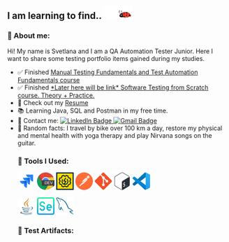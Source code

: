 ## I am learning to find.. <img id="icon1" src="https://github.com/svetkaa-yo/svetkaa-yo/blob/master/assets/LadyBugSticker-ezgif.com-crop.gif" alt="ladybug" width="66" height="30">

<h3 class="heading-element" dir="auto">🙋 About me:</h3>

<p dir="auto"> Hi! My name is Svetlana and I am a QA Automation Tester Junior. Here I want to share some testing portfolio items gained during my studies.</p>
<ul dir="auto">
<li> ✅ Finished <a href="https://drive.google.com/drive/folders/1EYtK-N5SPDqanuVt2JAu9OKLENoD82bk" rel="nofollow">Manual Testing Fundamentals and Test Automation Fundamentals course</a> </li>
<li> ✅ Finished <a href="googlelink" rel="nofollow">*Later here will be link* Software Testing from Scratch course. Theory + Practice.</a> </li>
<li>📝 Check out my <a href="https://drive.google.com/drive/folders/1EYtK-N5SPDqanuVt2JAu9OKLENoD82bk" rel="nofollow">Resume</a></li>
<li> 📚 Learning Java, SQL and Postman in my free time.</li>
<li>📩 Contact me:  
<a href="https://www.linkedin.com/in/svfrolova/" rel="nofollow"><img src="https://img.shields.io/badge/@svfrolova-blue?style=flat&logo=LinkedIn&logoColor=white" alt="LinkedIn Badge">
</a> <a href="mailto:svetlana.frolova324@gmail.com"><img src="https://img.shields.io/badge/-Gmail-red?style=flat&amp;logo=Gmail&amp;logoColor=white" alt="Gmail Badge"></a></li>
<li>🤸 Random facts: I travel by bike over 100 km a day, restore my physical and mental health with yoga therapy and play Nirvana songs on the guitar. </li>

<h3 class="heading-element" dir="auto">🔧 Tools I Used:</h3>
<p align="center" dir="auto">

<a target="_blank" rel="noopener noreferrer nofollow" href="https://github.com/svetkaa-yo/svetkaa-yo/blob/master/assets/jira-original.svg"><img src="https://github.com/svetkaa-yo/svetkaa-yo/blob/master/assets/jira-original.svg" title="jira" alt="jira" width="40" height="40" style="max-width: 100%;"></a>
<a target="_blank" rel="noopener noreferrer nofollow" href="https://github.com/svetkaa-yo/svetkaa-yo/blob/master/assets/chrome-dev-logo-icon.png"><img src="https://github.com/svetkaa-yo/svetkaa-yo/blob/master/assets/chrome-dev-logo-icon.png" title="devtools" alt="devtools" width="40" height="40" style="max-width: 100%;"></a>
<a target="_blank" rel="noopener noreferrer nofollow" href="https://github.com/svetkaa-yo/svetkaa-yo/blob/master/assets/images.png"><img src="https://github.com/svetkaa-yo/svetkaa-yo/blob/master/assets/images.png" title="soapui" alt="soapui" width="40" height="40" style="max-width: 100%;"></a>
<a target="_blank" rel="noopener noreferrer nofollow" href="https://github.com/svetkaa-yo/svetkaa-yo/blob/master/assets/postman-icon.svg"><img src="https://github.com/svetkaa-yo/svetkaa-yo/blob/master/assets/postman-icon.svg" title="postman" alt="postman" width="40" height="40" style="max-width: 100%;"></a>
<a target="_blank" rel="noopener noreferrer nofollow" href="https://github.com/svetkaa-yo/svetkaa-yo/blob/master/assets/git-original.svg"><img src="https://github.com/svetkaa-yo/svetkaa-yo/blob/master/assets/git-original.svg" title="git" alt="git" width="40" height="40" style="max-width: 100%;"></a>
<a target="_blank" rel="noopener noreferrer nofollow" href="https://github.com/svetkaa-yo/svetkaa-yo/blob/master/assets/Bash_Logo_Colored.svg.png"><img src="https://github.com/svetkaa-yo/svetkaa-yo/blob/master/assets/Bash_Logo_Colored.svg.png" title="bash" alt="bash" width="40" height="40" style="max-width: 100%;"></a>
<a target="_blank" rel="noopener noreferrer nofollow" href="https://github.com/svetkaa-yo/svetkaa-yo/blob/master/assets/vscode-original.svg"><img src="https://github.com/svetkaa-yo/svetkaa-yo/blob/master/assets/vscode-original.svg" title="vscode" alt="vscode" width="40" height="40" style="max-width: 100%;"></a>
</p>
<a target="_blank" rel="noopener noreferrer nofollow" href="https://github.com/svetkaa-yo/svetkaa-yo/blob/master/assets/java.png"><img src="https://github.com/svetkaa-yo/svetkaa-yo/blob/master/assets/java.png" title="java" alt="java" width="40" height="40" style="max-width: 100%;"></a>
<a target="_blank" rel="noopener noreferrer nofollow" href="https://github.com/svetkaa-yo/svetkaa-yo/blob/master/assets/selenium.png"><img src="https://github.com/svetkaa-yo/svetkaa-yo/blob/master/assets/selenium.png" title="selenium" alt="selenium" width="40" height="40" style="max-width: 100%;"></a>
<a target="_blank" rel="noopener noreferrer nofollow" href="https://github.com/svetkaa-yo/svetkaa-yo/blob/master/assets/mysql-original.svg"><img src="https://github.com/svetkaa-yo/svetkaa-yo/blob/master/assets/mysql-original.svg" title="mysql" alt="mysql" width="40" height="40" style="max-width: 100%;"></a>

<h3 class="heading-element" dir="auto">💎 Test Artifacts:</h3>

